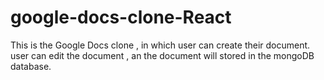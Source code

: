 # google-docs-clone-React
This is the Google Docs clone , in which user can create their document. user can edit the document , an the document will stored in the mongoDB database. 
